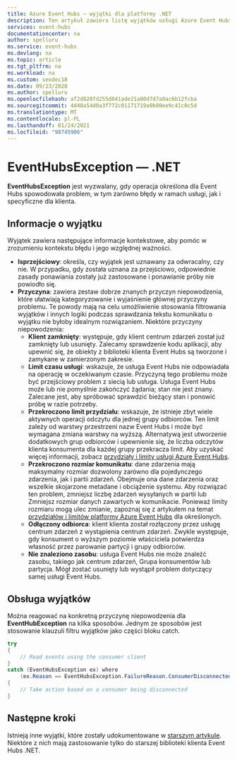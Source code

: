 ```yaml
---
title: Azure Event Hubs — wyjątki dla platformy .NET
description: Ten artykuł zawiera listę wyjątków usługi Azure Event Hubs .NET do obsługi komunikatów i sugerowanych akcji.
services: event-hubs
documentationcenter: na
author: spelluru
ms.service: event-hubs
ms.devlang: na
ms.topic: article
ms.tgt_pltfrm: na
ms.workload: na
ms.custom: seodec18
ms.date: 09/23/2020
ms.author: spelluru
ms.openlocfilehash: af2d820fd255d041ade21a00d7d7a9ac6b12fcba
ms.sourcegitcommit: 4d48a54d0a3f772c01171719a9b80ee9c41c0c5d
ms.translationtype: MT
ms.contentlocale: pl-PL
ms.lasthandoff: 01/24/2021
ms.locfileid: "98745906"
---
```

# <a name="eventhubsexception---net"></a>EventHubsException — .NET
**EventHubsException** jest wyzwalany, gdy operacja określona dla Event Hubs spowodowała problem, w tym zarówno błędy w ramach usługi, jak i specyficzne dla klienta. 

## <a name="exception-information"></a>Informacje o wyjątku
Wyjątek zawiera następujące informacje kontekstowe, aby pomóc w zrozumieniu kontekstu błędu i jego względnej ważności. 

- **Isprzejściowy**: określa, czy wyjątek jest uznawany za odwracalny, czy nie. W przypadku, gdy została uznana za przejściowo, odpowiednie zasady ponawiania zostały już zastosowane i ponawianie próby nie powiodło się.
- **Przyczyna**: zawiera zestaw dobrze znanych przyczyn niepowodzenia, które ułatwiają kategoryzowanie i wyjaśnienie głównej przyczyny problemu. Te powody mają na celu umożliwienie stosowania filtrowania wyjątków i innych logiki podczas sprawdzania tekstu komunikatu o wyjątku nie byłoby idealnym rozwiązaniem. Niektóre przyczyny niepowodzenia:
    - **Klient zamknięty**: występuje, gdy klient centrum zdarzeń został już zamknięty lub usunięty. Zalecamy sprawdzenie kodu aplikacji, aby upewnić się, że obiekty z biblioteki klienta Event Hubs są tworzone i zamykane w zamierzonym zakresie.
    - **Limit czasu usługi**: wskazuje, że usługa Event Hubs nie odpowiadała na operację w oczekiwanym czasie. Przyczyną tego problemu może być przejściowy problem z siecią lub usługa. Usługa Event Hubs może lub nie pomyślnie zakończyć żądania; stan nie jest znany. Zalecane jest, aby spróbować sprawdzić bieżący stan i ponowić próbę w razie potrzeby.
    - **Przekroczono limit przydziału**: wskazuje, że istnieje zbyt wiele aktywnych operacji odczytu dla jednej grupy odbiorców. Ten limit zależy od warstwy przestrzeni nazw Event Hubs i może być wymagana zmiana warstwy na wyższą. Alternatywą jest utworzenie dodatkowych grup odbiorców i upewnienie się, że liczba odczytów klienta konsumenta dla każdej grupy przekracza limit. Aby uzyskać więcej informacji, zobacz [przydziały i limity usługi Azure Event Hubs](event-hubs-quotas.md).
    - **Przekroczono rozmiar komunikatu**: dane zdarzenia mają maksymalny rozmiar dozwolony zarówno dla pojedynczego zdarzenia, jak i partii zdarzeń. Obejmuje ona dane zdarzenia oraz wszelkie skojarzone metadane i obciążenie systemu. Aby rozwiązać ten problem, zmniejsz liczbę zdarzeń wysyłanych w partii lub Zmniejsz rozmiar danych zawartych w komunikacie. Ponieważ limity rozmiaru mogą ulec zmianie, zapoznaj się z artykułem na temat [przydziałów i limitów platformy Azure Event Hubs](event-hubs-quotas.md) dla określonych.
    - **Odłączony odbiorca**: klient klienta został rozłączony przez usługę centrum zdarzeń z wystąpienia centrum zdarzeń. Zwykle występuje, gdy konsument o wyższym poziomie właściciela potwierdza własność przez parowanie partycji i grupy odbiorców.
    - **Nie znaleziono zasobu**: usługa Event Hubs nie może znaleźć zasobu, takiego jak centrum zdarzeń, Grupa konsumentów lub partycja. Mógł zostać usunięty lub wystąpił problem dotyczący samej usługi Event Hubs.

## <a name="handling-exceptions"></a>Obsługa wyjątków
Można reagować na konkretną przyczynę niepowodzenia dla **EventHubException**  na kilka sposobów. Jednym ze sposobów jest stosowanie klauzuli filtru wyjątków jako części bloku catch.

```csharp
try
{
    // Read events using the consumer client
}
catch (EventHubsException ex) where 
    (ex.Reason == EventHubsException.FailureReason.ConsumerDisconnected)
{
    // Take action based on a consumer being disconnected
}
```

## <a name="next-steps"></a>Następne kroki
Istnieją inne wyjątki, które zostały udokumentowane w [starszym artykule](event-hubs-messaging-exceptions.md). Niektóre z nich mają zastosowanie tylko do starszej biblioteki klienta Event Hubs .NET.